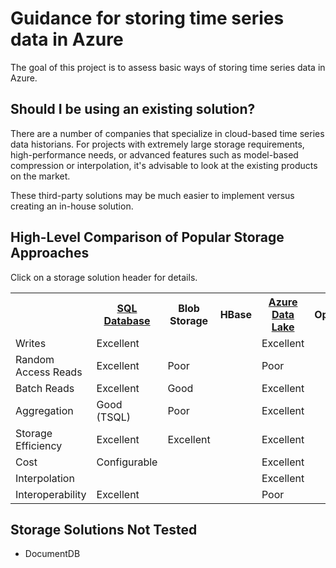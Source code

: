 # Guidance for storing time series data in Azure

The goal of this project is to assess basic ways of storing time series data in Azure.

## Should I be using an existing solution?

There are a number of companies that specialize in cloud-based time series data historians. For projects with extremely large storage requirements, high-performance needs, or advanced features such as model-based compression or interpolation, it's advisable to look at the existing products on the market.

These third-party solutions may be much easier to implement versus creating an in-house solution.

## High-Level Comparison of Popular Storage Approaches

Click on a storage solution header for details.

<table>
    <tr>
        <th></th>
        <th><a href="storage/sql-database/sql-database.md">SQL Database</a></th>
        <th>Blob Storage</th>
        <th>HBase</th>
        <th><a href="storage/azure-data-lake/azure-data-lake.md">Azure Data Lake</a></th>
        <th>OpenTSDB</th>
    </tr>
    <tr>
        <td>Writes</td>
        <td>Excellent</td>
        <td></td>
        <td></td>
        <td>Excellent</td>
        <td></td>
    </tr>
    <tr>
        <td>Random Access Reads</td>
        <td>Excellent</td>
        <td>Poor</td>
        <td></td>
        <td>Poor</td>
        <td></td>
    </tr>
    <tr>
        <td>Batch Reads</td>
        <td>Excellent</td>
        <td>Good</td>
        <td></td>
        <td>Excellent</td>
        <td></td>
    </tr>
    <tr>
        <td>Aggregation</td>
        <td>Good (TSQL)</td>
        <td>Poor</td>
        <td></td>
        <td>Excellent</td>
        <td></td>
    </tr>
    <tr>
        <td>Storage Efficiency</td>
        <td>Excellent</td>
        <td>Excellent</td>
        <td></td>
        <td>Excellent</td>
        <td></td>
    </tr>
    <tr>
        <td>Cost</td>
        <td>Configurable</td>
        <td></td>
        <td></td>
        <td>Excellent</td>
        <td></td>
    </tr>
    <tr>
        <td>Interpolation</td>
        <td></td>
        <td></td>
        <td></td>
        <td>Excellent</td>
        <td></td>
    </tr>
    <tr>
        <td>Interoperability</td>
        <td>Excellent</td>
        <td></td>
        <td></td>
        <td>Poor</td>
        <td></td>
    </tr>
</table>

## Storage Solutions Not Tested

* DocumentDB

